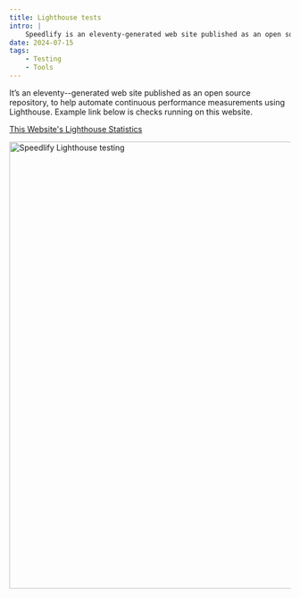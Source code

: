 ```yaml
---
title: Lighthouse tests
intro: |
    Speedlify is an eleventy-generated web site published as an open source repository, to help automate continuous performance measurements using Lighthouse.
date: 2024-07-15
tags:
    - Testing
    - Tools
---
```


It’s an eleventy--generated web site published as an open source repository, to help automate continuous performance measurements using Lighthouse. Example link below is checks running on this website.

[This Website's Lighthouse Statistics](https://elegant-biscotti-25e1e9.netlify.app/jaffamonkey-website)

<picture>
    <img src="/assets/img/speedlify.png" alt="Speedlify Lighthouse testing" width="800" decoding="async" />
</picture>